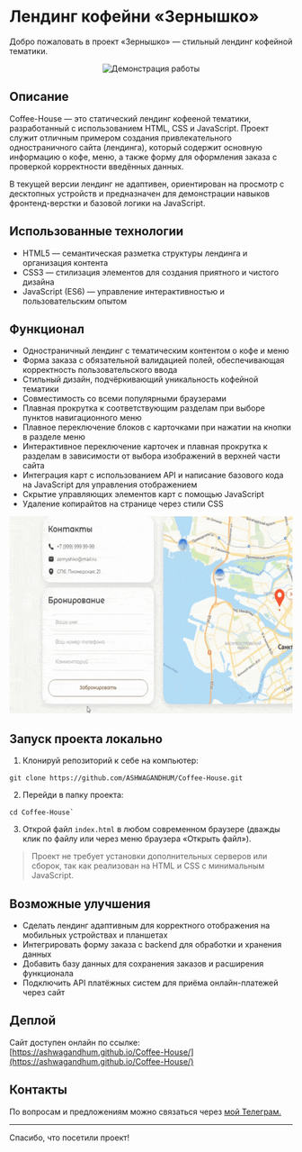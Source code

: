 # Лендинг кофейни «Зернышко»

Добро пожаловать в проект «Зернышко» — стильный лендинг кофейной тематики.
<div align="center">
  <img src="./assets/demo.gif" alt="Демонстрация работы" height="420">
</div>

## Описание
Coffee-House — это статический лендинг кофееной тематики, разработанный с использованием HTML, CSS и JavaScript. Проект служит отличным примером создания привлекательного одностраничного сайта (лендинга), который содержит основную информацию о кофе, меню, а также форму для оформления заказа с проверкой корректности введённых данных.

В текущей версии лендинг не адаптивен, ориентирован на просмотр с десктопных устройств и предназначен для демонстрации навыков фронтенд-верстки и базовой логики на JavaScript.

## Использованные технологии
- HTML5 — семантическая разметка структуры лендинга и организация контента
- CSS3 — стилизация элементов для создания приятного и чистого дизайна
- JavaScript (ES6) — управление интерактивностью и пользовательским опытом

## Функционал
- Одностраничный лендинг с тематическим контентом о кофе и меню
- Форма заказа с обязательной валидацией полей, обеспечивающая корректность пользовательского ввода
- Стильный дизайн, подчёркивающий уникальность кофейной тематики
- Совместимость со всеми популярными браузерами
- Плавная прокрутка к соответствующим разделам при выборе пунктов навигационного меню
- Плавное переключение блоков с карточками при нажатии на кнопки в разделе меню
- Интерактивное переключение карточек и плавная прокрутка к разделам в зависимости от выбора изображений в верхней части сайта
- Интеграция карт с использованием API и написание базового кода на JavaScript для управления отображением
- Скрытие управляющих элементов карт с помощью JavaScript
- Удаление копирайтов на странице через стили CSS

<div align="center">
  <img src="./assets/validateFormDemo.gif" alt="Демонстрация работы" height="350">
</div>

## Запуск проекта локально

1. Клонируй репозиторий к себе на компьютер:
```
git clone https://github.com/ASHWAGANDHUM/Coffee-House.git
```                

2. Перейди в папку проекта:
```
cd Coffee-House`
```

3. Открой файл `index.html` в любом современном браузере (дважды клик по файлу или через меню браузера «Открыть файл»).  

> Проект не требует установки дополнительных серверов или сборок, так как реализован на HTML и CSS с минимальным JavaScript.

## Возможные улучшения
- Сделать лендинг адаптивным для корректного отображения на мобильных устройствах и планшетах
- Интегрировать форму заказа с backend для обработки и хранения данных
- Добавить базу данных для сохранения заказов и расширения функционала
- Подключить API платёжных систем для приёма онлайн-платежей через сайт
  
## Деплой  
Сайт доступен онлайн по ссылке: 
[https://ashwagandhum.github.io/Coffee-House/](https://ashwagandhum.github.io/Coffee-House/)

## Контакты

По вопросам и предложениям можно связаться через [мой Телеграм.](https://t.me/aarrggeennttuumm)

---

Спасибо, что посетили проект!
